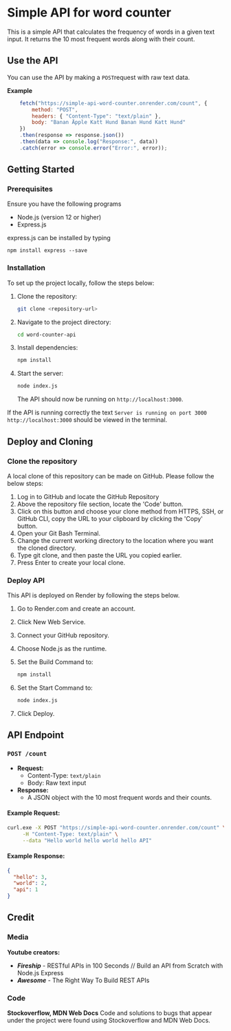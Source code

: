 # Simple API for word counter

This is a simple API that calculates the frequency of words in a given text input. It returns the 10 most frequent words along with their count.

## Use the API

You can use the API by making a `POST`request with raw text data.

**Example**

``` javascript
    fetch("https://simple-api-word-counter.onrender.com/count", {
        method: "POST",
        headers: { "Content-Type": "text/plain" },
        body: "Banan Äpple Katt Hund Banan Hund Katt Hund"
    })
    .then(response => response.json())
    .then(data => console.log("Response:", data))
    .catch(error => console.error("Error:", error));
```

## Getting Started

### Prerequisites

Ensure you have the following programs

- Node.js (version 12 or higher)
- Express.js

express.js can be installed by typing

``` terminal
npm install express --save
```

### Installation

To set up the project locally, follow the steps below:

1. Clone the repository:
   ```sh
   git clone <repository-url>
   ```
2. Navigate to the project directory:
   ```sh
   cd word-counter-api
   ```
3. Install dependencies:
   ```sh
   npm install
   ```
4. Start the server:
   ```sh
   node index.js
   ```
   The API should now be running on `http://localhost:3000`.

If the API is running correctly the text `Server is running on port 3000 http://localhost:3000` should be viewed in the terminal.

## Deploy and Cloning

### Clone the repository

A local clone of this repository can be made on GitHub. Please follow the below steps:

1. Log in to GitHub and locate the GitHub Repository
2. Above the repository file section, locate the 'Code' button.
3. Click on this button and choose your clone method from HTTPS, SSH, or GitHub CLI, copy the URL to your clipboard by clicking the 'Copy' button.
4. Open your Git Bash Terminal.
5. Change the current working directory to the location where you want the cloned directory.
6. Type git clone, and then paste the URL you copied earlier.
7. Press Enter to create your local clone.

### Deploy API

This API is deployed on Render by following the steps below.

1. Go to Render.com and create an account.
2. Click New Web Service.
3. Connect your GitHub repository.
4. Choose Node.js as the runtime.
5. Set the Build Command to:

    ``` sh
    npm install
    ```

6. Set the Start Command to:

    ``` sh
    node index.js
    ```

7. Click Deploy.

## API Endpoint

### `POST /count`
- **Request:**
  - Content-Type: `text/plain`
  - Body: Raw text input
- **Response:**
  - A JSON object with the 10 most frequent words and their counts.

#### Example Request:
```sh
curl.exe -X POST "https://simple-api-word-counter.onrender.com/count" \
     -H "Content-Type: text/plain" \
     --data "Hello world hello world hello API"
```

#### Example Response:
```json
{
  "hello": 3,
  "world": 2,
  "api": 1
}
```

## Credit

### Media

**Youtube creators:**

- **_Fireship_** - RESTful APIs in 100 Seconds // Build an API from Scratch with Node.js Express
- **_Awesome_** - The Right Way To Build REST APIs

### Code

**Stockoverflow, MDN Web Docs**
Code and solutions to bugs that appear under the project were found using Stockoverflow and MDN Web Docs.

